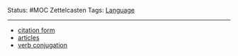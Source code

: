 Status: #MOC
Zettelcasten Tags: [Language](Language.md)

---

* [citation form](Citation%20Form.md)
* [articles](20230129211820.md)
* [verb conjugation](20230129213905.md)
